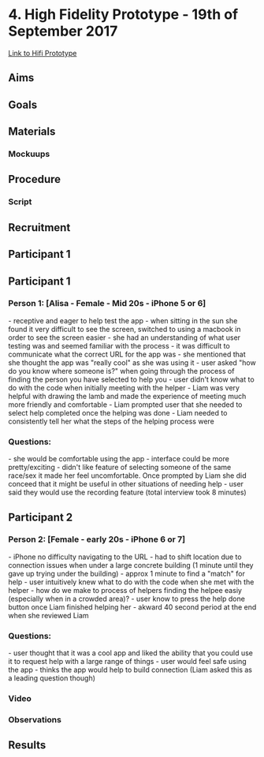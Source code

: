 <h1>4. High Fidelity Prototype - 19th of September 2017</h1>
<a href="http://ml.rft.io">Link to Hifi Prototype</a>

<h2>Aims</h2>

<h2>Goals</h2>

<h2>Materials</h2>
<h3>Mockuups</h3>

<h2>Procedure</h2>
<h3>Script</h3>

<h2>Recruitment</h2>

<h2>Participant 1</h2>

<h2>Participant 1</h2>
<h3>Person 1: [Alisa - Female - Mid 20s - iPhone 5 or 6]</h3>
- receptive and eager to help test the app
- when sitting in the sun she found it very difficult to see the screen, switched to using a macbook in order to see the screen easier
- she had an understanding of what user testing was and seemed familiar with the process
- it was difficult to communicate what the correct URL for the app was
- she mentioned that she thought the app was "really cool" as she was using it
- user asked "how do you know where someone is?" when going through the process of finding the person you have selected to help you
- user didn't know what to do with the code when initially meeting with the helper
- Liam was very helpful with drawing the lamb and made the experience of meeting much more friendly and comfortable
- Liam prompted user that she needed to select help completed once the helping was done
- Liam needed to consistently tell her what the steps of the helping process were

<h3>Questions:</h3>
- she would be comfortable using the app
- interface could be more pretty/exciting
- didn't like feature of selecting someone of the same race/sex it made her feel uncomfortable. Once prompted by Liam she did conceed that it might be useful in other situations of needing help
- user said they would use the recording feature
(total interview took 8 minutes)

<h2>Participant 2</h2>
<h3>Person 2: [Female - early 20s - iPhone 6 or 7]</h3>
- iPhone no difficulty navigating to the URL
- had to shift location due to connection issues when under a large concrete building (1 minute until they gave up trying under the building)
- approx 1 minute to find a "match" for help
- user intuitively knew what to do with the code when she met with the helper
- how do we make to process of helpers finding the helpee easiy (especially when in a crowded area)?
- user know to press the help done button once Liam finished helping her
- akward 40 second period at the end when she reviewed Liam

<h3>Questions:</h3>
- user thought that it was a cool app and liked the ability that you could use it to request help with a large range of things
- user would feel safe using the app
- thinks the app would help to build connection (Liam asked this as a leading question though)

<h3>Video</h3>
<h3>Observations</h3>

<h2>Results</h2>
